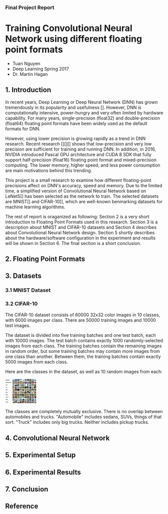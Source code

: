 ### Final Project Report
# Training Convolutional Neural Network using different floating point formats
  * Tuan Nguyen
  * Deep Learning Spring 2017
  * Dr. Martin Hagan
  
## 1. Introduction

In recent years, Deep Learning or Deep Neural Network (DNN) has grown tremendously in its popularity and usefulness []. However, DNN is computationally intensive, power-hungry and very often limited by hardware capability. For many years, single-precision (float32) and double-precision (float64) floating point formats have been widely used as the default formats for DNN. 

However, using lower precision is growing rapidly as a trend in DNN research. Recent research [][][] shows that low-precision and very low precision are sufficient for training and running DNN. In addition, in 2016, NVIDIA introduced Pascal GPU architecture and CUDA 8 SDK that fully support half-precision (float16) floating point format and mixed-precision computing. The lower memory, higher speed, and less power consumption are main motivations behind this trending. 

This project is a small research to examine how different floating-point precisions affect on DNN's accuracy, speed and memory. Due to the limited time, a simplified version of Convolutional Neural Network based on LeNet5[] has been selected as the network to train. The selected datasets are MNIST[] and CIFAR-10[], which are well-known benmarking datasets for machine learning algorithms.

The rest of report is oraganized as following: Section 2 is a very short introduction to Floating Point Formats used in this research. Section 3 is a description about MNIST and CIFAR-10 datasets and Section 4 describes about Convolutional Neural Network design. Section 5 shortly describes about the hardware/software configuration in the experiment and results will be shown in Section 6. The final section is a short conclusion.
## 2. Floating Point Formats


## 3. Datasets

### 3.1 MNIST Dataset
### 3.2 CIFAR-10

The CIFAR-10 dataset consists of 60000 32x32 color images in 10 classes, with 6000 images per class. There are 50000 training images and 10000 test images. 

The dataset is divided into five training batches and one test batch, each with 10000 images. The test batch contains exactly 1000 randomly-selected images from each class. The training batches contain the remaining images in random order, but some training batches may contain more images from one class than another. Between them, the training batches contain exactly 5000 images from each class. 

Here are the classes in the dataset, as well as 10 random images from each:

<img src="cifar10.png" alt="cifar10" style="width: 100px;"/>			

The classes are completely mutually exclusive. There is no overlap between automobiles and trucks. "Automobile" includes sedans, SUVs, things of that sort. "Truck" includes only big trucks. Neither includes pickup trucks.

## 4. Convolutional Neural Network

## 5. Experimental Setup


## 6. Experimental Results

## 7. Conclusion

## Reference
